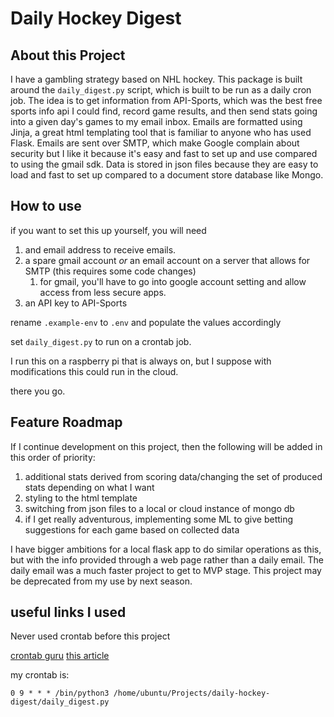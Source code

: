 # Daily Hockey Digest

## About this Project

I have a gambling strategy based on NHL hockey. This package is built around the `daily_digest.py` script, which is built to be run as a daily cron job. The idea is to get information from API-Sports, which was the best free sports info api I could find, record game results, and then send stats going into a given day's games to my email inbox. Emails are formatted using Jinja, a great html templating tool that is familiar to anyone who has used Flask. Emails are sent over SMTP, which make Google complain about security but I like it because it's easy and fast to set up and use compared to using the gmail sdk. Data is stored in json files because they are easy to load and fast to set up compared to a document store database like Mongo.

## How to use

if you want to set this up yourself, you will need

1. and email address to receive emails.
1. a spare gmail account *or* an email account on a server that allows for SMTP (this requires some code changes)
    1. for gmail, you'll have to go into google account setting and allow access from less secure apps.
1. an API key to API-Sports

rename `.example-env` to `.env` and populate the values accordingly

set `daily_digest.py` to run on a crontab job.

I run this on a raspberry pi that is always on, but I suppose with modifications this could run in the cloud.

there you go.

## Feature Roadmap

If I continue development on this project, then the following will be added in this order of priority:

1. additional stats derived from scoring data/changing the set of produced stats depending on what I want
1. styling to the html template
1. switching from json files to a local or cloud instance of mongo db
1. if I get really adventurous, implementing some ML to give betting suggestions for each game based on collected data

I have bigger ambitions for a local flask app to do similar operations as this, but with the info provided through a web page rather than a daily email. The daily email was a much faster project to get to MVP stage. This project may be deprecated from my use by next season.

## useful links I used

Never used crontab before this project

[crontab guru](https://crontab.guru)
[this article](https://towardsdatascience.com/how-to-schedule-python-scripts-with-cron-the-only-guide-youll-ever-need-deea2df63b4e)

my crontab is:

`0 9 * * * /bin/python3 /home/ubuntu/Projects/daily-hockey-digest/daily_digest.py`
